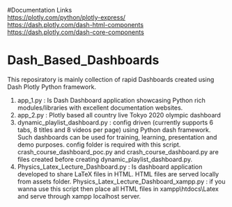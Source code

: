 #Documentation Links<br>
https://plotly.com/python/plotly-express/<br>
https://dash.plotly.com/dash-html-components<br>
https://dash.plotly.com/dash-core-components<br>


# Dash_Based_Dashboards

This reposiratory is mainly collection of rapid Dashboards created using Dash Plotly Python framework.

1. app_1.py : Is Dash Dashboard application showcasing Python rich modules/libraries with excellent documentation websites.
2. app_2.py : Plotly based all country live Tokyo 2020 olympic dashboard
3. dynamic_playlist_dashboard.py : config driven (currently supports 6 tabs, 8 titles and 8 videos per page) using Python dash framework. Such dashboards can be used for training, learning, presentation and demo purposes. config folder is required with this script. crash_course_dashboard_poc.py and crash_course_dashboard.py are files created before creating dynamic_playlist_dashboard.py.
4. Physics_Latex_Lecture_Dashboard.py : Is dashboard application developed to share LaTeX files in HTML. HTML files are served locally from assets folder.
   Physics_Latex_Lecture_Dashboard_xampp.py : if you wanna use this script then place all HTML files in xampp\htdocs\Latex and serve through xampp localhost server. 
